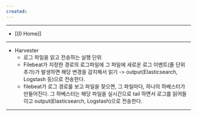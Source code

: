 ```yaml
---
created:
---
```


---
- [[0 Home]]
---

- Harvester
	- 로그 파일을 읽고 전송하는 실행 단위
	- Filebeat가 지정한 경로의 로그파일에 그 파일에 새로운 로그 이벤트(줄 단위 추가)가 발생하면 해당 변경을 감지해서 읽기 -> output(Elasticsearch, Logstash 등)으로 전송한다.
	- filebeat가 로그 경로를 보고 파일을 찾으면, 그 파일마다, 하나의 하베스터가 만들어진다. 그 하베스터는 해당 파일을 실시간으로 tail 하면서 로그를 읽어들이고 output(Elasticsearch, Logstash)으로 전송한다.

---